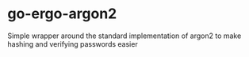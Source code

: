 # go-ergo-argon2
Simple wrapper around the standard implementation of argon2 to make hashing and verifying passwords easier
